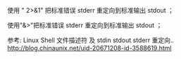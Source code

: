 

使用 " 2>&1" 把标准错误 stderr 重定向到标准输出 stdout ；

使用"&>"把标准错误 stderr 重定向到标准输出 stdout ；
 


参考:
Linux Shell 文件描述符 及 stdin stdout stderr 重定向..
http://blog.chinaunix.net/uid-20671208-id-3588619.html
